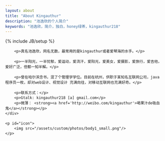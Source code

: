 ```yaml
---
layout: about
title: "About Kingauthur"
description: "池逸欣的个人简介"
keywords: "池逸欣，简介，独白，honey绿茶，kingauthur218"
---
```

{% include JB/setup %}

<div id="content">
	<div id="about" class="post">

		<p>真名池逸欣，网名无数，最常用的是kingauthur或者爱琴海的水手。</p>

		<p>一半阳光，一半忧郁，爱运动，爱流汗，爱阳光，爱美女，爱摄影，爱旅行，爱吉他，爱好广泛，但都一知半解。</p>

		<p>曾在哈尔滨念书，混了个管理学学位。目前在杭州，供职于某知名互联网公司，java程序员一枚，却对web设计、视觉设计 充满向往，对移动互联网也充满好奇。</p>

		<p>联系方式：</p>
		<p>Gtalk: kingauthur218 [a] gmail.com</p>
		<p>微薄： <strong><a href='http://weibo.com/kingauthur'>喝果汁de吸血鬼</a></strong></p>
	</div>

	<p id="icon">
		<img src="/assets/custom/photos/body1_small.png"/>
	</p>

</div>

<script type="text/javascript">
	showCurrentItem(document.getElementById("menu-item-about"));
</script>







